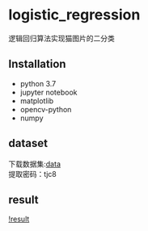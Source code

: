 # logistic_regression
逻辑回归算法实现猫图片的二分类
## Installation
  * python 3.7
  * jupyter notebook
  * matplotlib
  * opencv-python
  * numpy
## dataset
下载数据集:[data](https://pan.baidu.com/s/1MKwk7s0U6Wr7_9DYiyX--Q)  
提取密码：tjc8
## result
[!result]()
